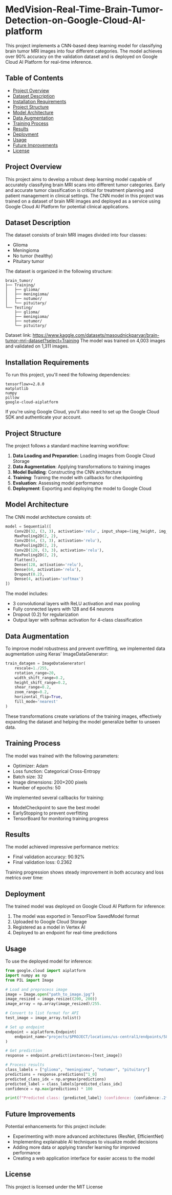 # MedVision-Real-Time-Brain-Tumor-Detection-on-Google-Cloud-AI-platform

This project implements a CNN-based deep learning model for classifying brain tumor MRI images into four different categories. The model achieves over 90% accuracy on the validation dataset and is deployed on Google Cloud AI Platform for real-time inference.

## Table of Contents

- [Project Overview](#project-overview)
- [Dataset Description](#dataset-description)
- [Installation Requirements](#installation-requirements)
- [Project Structure](#project-structure)
- [Model Architecture](#model-architecture)
- [Data Augmentation](#data-augmentation)
- [Training Process](#training-process)
- [Results](#results)
- [Deployment](#deployment)
- [Usage](#usage)
- [Future Improvements](#future-improvements)
- [License](#license)


## Project Overview

This project aims to develop a robust deep learning model capable of accurately classifying brain MRI scans into different tumor categories. Early and accurate tumor classification is critical for treatment planning and patient management in clinical settings. The CNN model in this project was trained on a dataset of brain MRI images and deployed as a service using Google Cloud AI Platform for potential clinical applications.

## Dataset Description

The dataset consists of brain MRI images divided into four classes:

- Glioma
- Meningioma
- No tumor (healthy)
- Pituitary tumor

The dataset is organized in the following structure:

```
brain_tumor/
├── Training/
│   ├── glioma/
│   ├── meningioma/
│   ├── notumor/
│   └── pituitary/
└── Testing/
    ├── glioma/
    ├── meningioma/
    ├── notumor/
    └── pituitary/
```
Dataset link: https://www.kaggle.com/datasets/masoudnickparvar/brain-tumor-mri-dataset?select=Training
The model was trained on 4,003 images and validated on 1,311 images.

## Installation Requirements

To run this project, you'll need the following dependencies:

```
tensorflow>=2.8.0
matplotlib
numpy
pillow
google-cloud-aiplatform
```

If you're using Google Cloud, you'll also need to set up the Google Cloud SDK and authenticate your account.

## Project Structure

The project follows a standard machine learning workflow:

1. **Data Loading and Preparation**: Loading images from Google Cloud Storage
2. **Data Augmentation**: Applying transformations to training images
3. **Model Building**: Constructing the CNN architecture
4. **Training**: Training the model with callbacks for checkpointing
5. **Evaluation**: Assessing model performance
6. **Deployment**: Exporting and deploying the model to Google Cloud

## Model Architecture

The CNN model architecture consists of:

```python
model = Sequential([
    Conv2D(32, (3, 3), activation='relu', input_shape=(img_height, img_width, 3)),
    MaxPooling2D(2, 2),
    Conv2D(64, (3, 3), activation='relu'),
    MaxPooling2D(2, 2),
    Conv2D(128, (3, 3), activation='relu'),
    MaxPooling2D(2, 2),
    Flatten(),
    Dense(128, activation='relu'),
    Dense(64, activation='relu'),
    Dropout(0.2),
    Dense(4, activation='softmax')
])
```

The model includes:

- 3 convolutional layers with ReLU activation and max pooling
- Fully connected layers with 128 and 64 neurons
- Dropout (0.2) for regularization
- Output layer with softmax activation for 4-class classification


## Data Augmentation

To improve model robustness and prevent overfitting, we implemented data augmentation using Keras' ImageDataGenerator:

```python
train_datagen = ImageDataGenerator(
    rescale=1./255,
    rotation_range=20,
    width_shift_range=0.2,
    height_shift_range=0.2,
    shear_range=0.2,
    zoom_range=0.2,
    horizontal_flip=True,
    fill_mode='nearest'
)
```

These transformations create variations of the training images, effectively expanding the dataset and helping the model generalize better to unseen data.

## Training Process

The model was trained with the following parameters:

- Optimizer: Adam
- Loss function: Categorical Cross-Entropy
- Batch size: 32
- Image dimensions: 200×200 pixels
- Number of epochs: 50

We implemented several callbacks for training:

- ModelCheckpoint to save the best model
- EarlyStopping to prevent overfitting
- TensorBoard for monitoring training progress


## Results

The model achieved impressive performance metrics:

- Final validation accuracy: 90.92%
- Final validation loss: 0.2362

Training progression shows steady improvement in both accuracy and loss metrics over time:

## Deployment

The trained model was deployed on Google Cloud AI Platform for inference:

1. The model was exported in TensorFlow SavedModel format
2. Uploaded to Google Cloud Storage
3. Registered as a model in Vertex AI
4. Deployed to an endpoint for real-time predictions

## Usage

To use the deployed model for inference:

```python
from google.cloud import aiplatform
import numpy as np
from PIL import Image

# Load and preprocess image
image = Image.open("path_to_image.jpg")
image_resized = image.resize((200, 200))
image_array = np.array(image_resized)/255.

# Convert to list format for API
test_image = image_array.tolist()

# Set up endpoint
endpoint = aiplatform.Endpoint(
    endpoint_name="projects/$PROJECT/locations/us-central1/endpoints/5810194374633455616"
)

# Get prediction
response = endpoint.predict(instances=[test_image])

# Process results
class_labels = ["glioma", "meningioma", "notumor", "pituitary"]
predictions = response.predictions[^1_0]
predicted_class_idx = np.argmax(predictions)
predicted_label = class_labels[predicted_class_idx]
confidence = np.max(predictions) * 100

print(f"Predicted class: {predicted_label} (confidence: {confidence:.2f}%)")
```


## Future Improvements

Potential enhancements for this project include:

- Experimenting with more advanced architectures (ResNet, EfficientNet)
- Implementing explainable AI techniques to visualize model decisions
- Adding more data or applying transfer learning for improved performance
- Creating a web application interface for easier access to the model


## License

This project is licensed under the MIT License 



